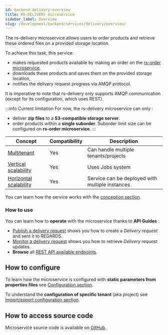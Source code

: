 ```yaml
---
id: backend-delivery-overview
title: RS-DELIVERY microservice
sidebar_label: Overview
slug: /development/backend/services/delivery/overview/
---
```



The rs-delivery microservice allows users to order products and retrieve these ordered files on a provided storage
location.

To achieve this task, this service:

- makes requested products available by making an order on
  the [rs-order microservice](../../backend/regards/order/order.md),
- downloads these products and saves them on the provided storage location,
- notifies the delivery request progress via AMQP protocol.

It is imperative to note that rs-delivery only supports AMQP communication (except for its configuration, which uses
REST).

:::info Current limitation
For now, the rs-delivery microservice can only :

- deliver **zip files** to a **S3-compatible storage server**.
- order products within a **single suborder**. Suborder limit size can be configured on **rs-order microservice**.
  :::

| Concept                                                                           | Compatibility | Description                                     |
|-----------------------------------------------------------------------------------|---------------|-------------------------------------------------|
| [Multitenant](../../concepts/03-multitenant.md)                                   | Yes           | Can handle multiple tenants/projects            | 
| [Vertical scalability](../../concepts/07-scalability.md#vertical-scalability)     | Yes           | Uses Jobs system                                | 
| [Horizontal scalability](../../concepts/07-scalability.md#horizontal-scalability) | Yes           | Service can be deployed with multiple instances |

You can learn how the service works with the [conception section](./develiry-conception.md).

### How to use

You can learn how to **operate** with the microservice thanks to **API Guides** :
- [Publish a delivery request](api-guides/amqp/amqp-publish-request.md) shows you how to create a *Delivery request*
  and sent it to REGARDS.
- [Monitor a delivery request](api-guides/amqp/amqp-subscribe-response.md)  shows you how to retrieve *Delivery
  request* updates.
- **Browse** all [REST API available endpoints](api-guides/rest/rs-delivery-api-swagger.mdx).

## How to configure

To learn how the microservice is configured with **static parameters from properties files**
see [Configuration section](./configuration/delivery-static-configuration.md).

To understand the **configuration of specific tenant** (aka project)
see [Import/export configuration section](./configuration/delivery-import-export.md).

## How to access source code

Microservice source code is available on [GitHub](https://github.com/RegardsOss/regards-backend/tree/master/rs-delivery).
